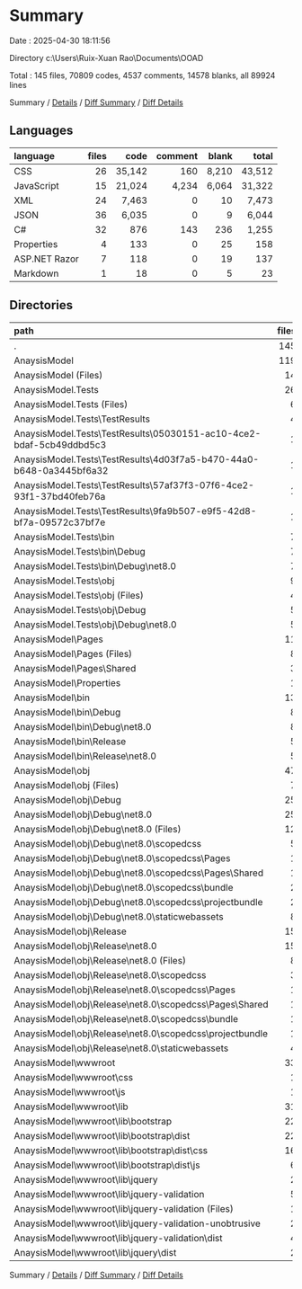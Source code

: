 # Summary

Date : 2025-04-30 18:11:56

Directory c:\\Users\\Ruix-Xuan Rao\\Documents\\OOAD

Total : 145 files,  70809 codes, 4537 comments, 14578 blanks, all 89924 lines

Summary / [Details](details.md) / [Diff Summary](diff.md) / [Diff Details](diff-details.md)

## Languages
| language | files | code | comment | blank | total |
| :--- | ---: | ---: | ---: | ---: | ---: |
| CSS | 26 | 35,142 | 160 | 8,210 | 43,512 |
| JavaScript | 15 | 21,024 | 4,234 | 6,064 | 31,322 |
| XML | 24 | 7,463 | 0 | 10 | 7,473 |
| JSON | 36 | 6,035 | 0 | 9 | 6,044 |
| C# | 32 | 876 | 143 | 236 | 1,255 |
| Properties | 4 | 133 | 0 | 25 | 158 |
| ASP.NET Razor | 7 | 118 | 0 | 19 | 137 |
| Markdown | 1 | 18 | 0 | 5 | 23 |

## Directories
| path | files | code | comment | blank | total |
| :--- | ---: | ---: | ---: | ---: | ---: |
| . | 145 | 70,809 | 4,537 | 14,578 | 89,924 |
| AnaysisModel | 119 | 63,644 | 4,470 | 14,471 | 82,585 |
| AnaysisModel (Files) | 14 | 399 | 26 | 92 | 517 |
| AnaysisModel.Tests | 26 | 7,165 | 67 | 107 | 7,339 |
| AnaysisModel.Tests (Files) | 6 | 369 | 56 | 97 | 522 |
| AnaysisModel.Tests\\TestResults | 4 | 4,384 | 0 | 0 | 4,384 |
| AnaysisModel.Tests\\TestResults\\05030151-ac10-4ce2-bdaf-5cb49ddbd5c3 | 1 | 1,096 | 0 | 0 | 1,096 |
| AnaysisModel.Tests\\TestResults\\4d03f7a5-b470-44a0-b648-0a3445bf6a32 | 1 | 1,096 | 0 | 0 | 1,096 |
| AnaysisModel.Tests\\TestResults\\57af37f3-07f6-4ce2-93f1-37bd40feb76a | 1 | 1,096 | 0 | 0 | 1,096 |
| AnaysisModel.Tests\\TestResults\\9fa9b507-e9f5-42d8-bf7a-09572c37bf7e | 1 | 1,096 | 0 | 0 | 1,096 |
| AnaysisModel.Tests\\bin | 7 | 735 | 0 | 2 | 737 |
| AnaysisModel.Tests\\bin\\Debug | 7 | 735 | 0 | 2 | 737 |
| AnaysisModel.Tests\\bin\\Debug\\net8.0 | 7 | 735 | 0 | 2 | 737 |
| AnaysisModel.Tests\\obj | 9 | 1,677 | 11 | 8 | 1,696 |
| AnaysisModel.Tests\\obj (Files) | 4 | 1,643 | 0 | 0 | 1,643 |
| AnaysisModel.Tests\\obj\\Debug | 5 | 34 | 11 | 8 | 53 |
| AnaysisModel.Tests\\obj\\Debug\\net8.0 | 5 | 34 | 11 | 8 | 53 |
| AnaysisModel\\Pages | 11 | 214 | 2 | 50 | 266 |
| AnaysisModel\\Pages (Files) | 8 | 126 | 0 | 34 | 160 |
| AnaysisModel\\Pages\\Shared | 3 | 88 | 2 | 16 | 106 |
| AnaysisModel\\Properties | 1 | 38 | 0 | 1 | 39 |
| AnaysisModel\\bin | 13 | 229 | 0 | 4 | 233 |
| AnaysisModel\\bin\\Debug | 8 | 167 | 0 | 2 | 169 |
| AnaysisModel\\bin\\Debug\\net8.0 | 8 | 167 | 0 | 2 | 169 |
| AnaysisModel\\bin\\Release | 5 | 62 | 0 | 2 | 64 |
| AnaysisModel\\bin\\Release\\net8.0 | 5 | 62 | 0 | 2 | 64 |
| AnaysisModel\\obj | 47 | 6,922 | 72 | 126 | 7,120 |
| AnaysisModel\\obj (Files) | 7 | 518 | 0 | 0 | 518 |
| AnaysisModel\\obj\\Debug | 25 | 3,765 | 44 | 79 | 3,888 |
| AnaysisModel\\obj\\Debug\\net8.0 | 25 | 3,765 | 44 | 79 | 3,888 |
| AnaysisModel\\obj\\Debug\\net8.0 (Files) | 12 | 1,597 | 30 | 34 | 1,661 |
| AnaysisModel\\obj\\Debug\\net8.0\\scopedcss | 5 | 190 | 14 | 45 | 249 |
| AnaysisModel\\obj\\Debug\\net8.0\\scopedcss\\Pages | 1 | 38 | 2 | 9 | 49 |
| AnaysisModel\\obj\\Debug\\net8.0\\scopedcss\\Pages\\Shared | 1 | 38 | 2 | 9 | 49 |
| AnaysisModel\\obj\\Debug\\net8.0\\scopedcss\\bundle | 2 | 76 | 6 | 18 | 100 |
| AnaysisModel\\obj\\Debug\\net8.0\\scopedcss\\projectbundle | 2 | 76 | 6 | 18 | 100 |
| AnaysisModel\\obj\\Debug\\net8.0\\staticwebassets | 8 | 1,978 | 0 | 0 | 1,978 |
| AnaysisModel\\obj\\Release | 15 | 2,639 | 28 | 47 | 2,714 |
| AnaysisModel\\obj\\Release\\net8.0 | 15 | 2,639 | 28 | 47 | 2,714 |
| AnaysisModel\\obj\\Release\\net8.0 (Files) | 8 | 1,536 | 20 | 20 | 1,576 |
| AnaysisModel\\obj\\Release\\net8.0\\scopedcss | 3 | 114 | 8 | 27 | 149 |
| AnaysisModel\\obj\\Release\\net8.0\\scopedcss\\Pages | 1 | 38 | 2 | 9 | 49 |
| AnaysisModel\\obj\\Release\\net8.0\\scopedcss\\Pages\\Shared | 1 | 38 | 2 | 9 | 49 |
| AnaysisModel\\obj\\Release\\net8.0\\scopedcss\\bundle | 1 | 38 | 3 | 9 | 50 |
| AnaysisModel\\obj\\Release\\net8.0\\scopedcss\\projectbundle | 1 | 38 | 3 | 9 | 50 |
| AnaysisModel\\obj\\Release\\net8.0\\staticwebassets | 4 | 989 | 0 | 0 | 989 |
| AnaysisModel\\wwwroot | 33 | 55,842 | 4,370 | 14,198 | 74,410 |
| AnaysisModel\\wwwroot\\css | 1 | 18 | 0 | 4 | 22 |
| AnaysisModel\\wwwroot\\js | 1 | 0 | 3 | 2 | 5 |
| AnaysisModel\\wwwroot\\lib | 31 | 55,824 | 4,367 | 14,192 | 74,383 |
| AnaysisModel\\wwwroot\\lib\\bootstrap | 22 | 46,506 | 1,734 | 11,610 | 59,850 |
| AnaysisModel\\wwwroot\\lib\\bootstrap\\dist | 22 | 46,506 | 1,734 | 11,610 | 59,850 |
| AnaysisModel\\wwwroot\\lib\\bootstrap\\dist\\css | 16 | 34,782 | 136 | 8,125 | 43,043 |
| AnaysisModel\\wwwroot\\lib\\bootstrap\\dist\\js | 6 | 11,724 | 1,598 | 3,485 | 16,807 |
| AnaysisModel\\wwwroot\\lib\\jquery | 2 | 6,896 | 1,912 | 2,077 | 10,885 |
| AnaysisModel\\wwwroot\\lib\\jquery-validation | 5 | 2,115 | 638 | 451 | 3,204 |
| AnaysisModel\\wwwroot\\lib\\jquery-validation (Files) | 1 | 18 | 0 | 5 | 23 |
| AnaysisModel\\wwwroot\\lib\\jquery-validation-unobtrusive | 2 | 307 | 83 | 54 | 444 |
| AnaysisModel\\wwwroot\\lib\\jquery-validation\\dist | 4 | 2,097 | 638 | 446 | 3,181 |
| AnaysisModel\\wwwroot\\lib\\jquery\\dist | 2 | 6,896 | 1,912 | 2,077 | 10,885 |

Summary / [Details](details.md) / [Diff Summary](diff.md) / [Diff Details](diff-details.md)